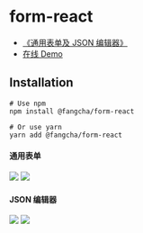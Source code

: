 # form-react

* [《通用表单及 JSON 编辑器》](https://fqk.io/datawich-common-form/)
* [在线 Demo](https://app-demo.fangcha.net/v1/form)

## Installation

```
# Use npm
npm install @fangcha/form-react

# Or use yarn
yarn add @fangcha/form-react
```


#### 通用表单
![](https://image.fangqk.com/2024-03-07/form-demo-simple.png)
![](https://image.fangqk.com/2024-03-12/form-demo-nested.png)

#### JSON 编辑器
![](https://image.fangqk.com/2024-03-12/form-json-1.png)
![](https://image.fangqk.com/2024-03-12/form-json-2.png)
